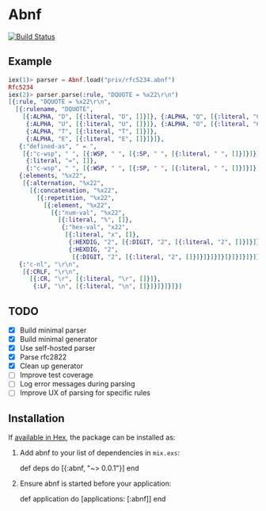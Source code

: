 # Abnf

[![Build Status](https://travis-ci.org/vanstee/abnf.svg?branch=master)](https://travis-ci.org/vanstee/abnf)

## Example

```elixir
iex(1)> parser = Abnf.load("priv/rfc5234.abnf")
Rfc5234
iex(2)> parser.parse(:rule, "DQUOTE = %x22\r\n")
[{:rule, "DQUOTE = %x22\r\n",
  [{:rulename, "DQUOTE",
    [{:ALPHA, "D", [{:literal, "D", []}]}, {:ALPHA, "Q", [{:literal, "Q", []}]},
     {:ALPHA, "U", [{:literal, "U", []}]}, {:ALPHA, "O", [{:literal, "O", []}]},
     {:ALPHA, "T", [{:literal, "T", []}]},
     {:ALPHA, "E", [{:literal, "E", []}]}]},
   {:"defined-as", " = ",
    [{:"c-wsp", " ", [{:WSP, " ", [{:SP, " ", [{:literal, " ", []}]}]}]},
     {:literal, "=", []},
     {:"c-wsp", " ", [{:WSP, " ", [{:SP, " ", [{:literal, " ", []}]}]}]}]},
   {:elements, "%x22",
    [{:alternation, "%x22",
      [{:concatenation, "%x22",
        [{:repetition, "%x22",
          [{:element, "%x22",
            [{:"num-val", "%x22",
              [{:literal, "%", []},
               {:"hex-val", "x22",
                [{:literal, "x", []},
                 {:HEXDIG, "2", [{:DIGIT, "2", [{:literal, "2", []}]}]},
                 {:HEXDIG, "2",
                  [{:DIGIT, "2", [{:literal, "2", []}]}]}]}]}]}]}]}]}]},
   {:"c-nl", "\r\n",
    [{:CRLF, "\r\n",
      [{:CR, "\r", [{:literal, "\r", []}]},
       {:LF, "\n", [{:literal, "\n", []}]}]}]}]}]
```

## TODO

- [x] Build minimal parser
- [x] Build minimal generator
- [x] Use self-hosted parser
- [x] Parse rfc2822
- [x] Clean up generator
- [ ] Improve test coverage
- [ ] Log error messages during parsing
- [ ] Improve UX of parsing for specific rules

## Installation

If [available in Hex](https://hex.pm/docs/publish), the package can be installed as:

  1. Add abnf to your list of dependencies in `mix.exs`:

        def deps do
          [{:abnf, "~> 0.0.1"}]
        end

  2. Ensure abnf is started before your application:

        def application do
          [applications: [:abnf]]
        end
